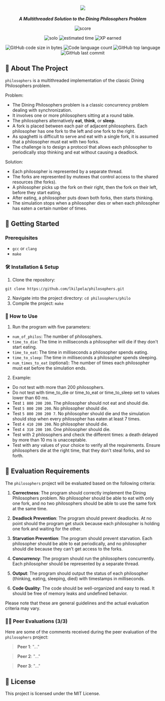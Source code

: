 <h1 align="center">
	<img src="https://github.com/lkilpela/42-project-badges/blob/main/badges/philosopherse.png" />

</h1>

<p align="center">
	<b><i>A Multithreaded Solution to the Dining Philosophers Problem</i></b><br>
</p>

<p align="center">
    <img alt="score" src="https://img.shields.io/badge/score-100%2F100-brightgreen" />
<p align="center">
    <img alt="solo" src="https://img.shields.io/badge/solo-yellow" />
    <img alt="estimated time" src="https://img.shields.io/badge/estimation-70%20hours-blue" />
    <img alt="XP earned" src="https://img.shields.io/badge/XP-3360-orange" />
<p align="center">
	<img alt="GitHub code size in bytes" src="https://img.shields.io/github/languages/code-size/lkilpela/philosophers?color=lightblue" />
	<img alt="Code language count" src="https://img.shields.io/github/languages/count/lkilpela/philosophers?color=yellow" />
	<img alt="GitHub top language" src="https://img.shields.io/github/languages/top/lkilpela/philosophers?color=blue" />
	<img alt="GitHub last commit" src="https://img.shields.io/github/last-commit/lkilpela/philosophers?color=green" />
</p>

## 🍝 About The Project
`philosophers` is a multithreaded implementation of the classic Dining Philosophers problem.

Problem:

- The Dining Philosophers problem is a classic concurrency problem dealing with synchronization.
- It involves one or more philosophers sitting at a round table.
- The philosophers alternatively __eat__, __think__, or __sleep__.
- A fork is placed between each pair of adjacent philosophers. Each philosopher has one fork to the left and one fork to the right.
- As spaghetti is difficult to serve and eat with a single fork, it is assumed that a philosopher must eat with two forks.
- The challenge is to design a protocol that allows each philosopher to periodically stop thinking and eat without causing a deadlock.

Solution:

- Each philosopher is represented by a separate thread.
- The forks are represented by mutexes that control access to the shared resources (the forks).
- A philosopher picks up the fork on their right, then the fork on their left, before they start eating.
- After eating, a philosopher puts down both forks, then starts thinking.
- The simulation stops when a philosopher dies or when each philosopher has eaten a certain number of times.

## 🏁 Getting Started

### Prerequisites

- `gcc` or `clang`
- `make`

### 🛠️ Installation & Setup

1. Clone the repository: 
```
git clone https://github.com/lkilpela/philosophers.git
```
2. Navigate into the project directory: `cd philosophers/philo`
3. Compile the project: `make`

### 🚀 How to Use

1. Run the program with five parameters:

- `num_of_philos`: The number of philosophers.
- `time_to_die`: The time in milliseconds a philosopher will die if they don't start eating.
- `time_to_eat`: The time in milliseconds a philosopher spends eating.
- `time_to_sleep`: The time in milliseconds a philosopher spends sleeping.
- `num_times_to_eat` (optional): The number of times each philosopher must eat before the simulation ends.

2. Example:

- Do not test with more than 200 philosophers.
- Do not test with time_to_die or time_to_eat or time_to_sleep set to values lower than 60 ms.
- Test `1 800 200 200`. The philosopher should not eat and should die.
- Test `5 800 200 200`. No philosopher should die.
- Test `5 800 200 200 7`. No philosopher should die and the simulation should stop when every philosopher has eaten at least 7 times.
- Test `4 410 200 200`. No philosopher should die.
- Test `4 310 200 100`. One philosopher should die.
- Test with 2 philosophers and check the different times: a death delayed by more than 10 ms is unacceptable.
- Test with any values of your choice to verify all the requirements. Ensure philosophers die at the right time, that they don't steal forks, and so forth.

## 📝 Evaluation Requirements

The `philosophers` project will be evaluated based on the following criteria:

1. **Correctness**: The program should correctly implement the Dining Philosophers problem. No philosopher should be able to eat with only one fork, and no two philosophers should be able to use the same fork at the same time.

2. **Deadlock Prevention**: The program should prevent deadlocks. At no point should the program get stuck because each philosopher is holding one fork and waiting for the other.

3. **Starvation Prevention**: The program should prevent starvation. Each philosopher should be able to eat periodically, and no philosopher should die because they can't get access to the forks.

4. **Concurrency**: The program should run the philosophers concurrently. Each philosopher should be represented by a separate thread.

5. **Output**: The program should output the status of each philosopher (thinking, eating, sleeping, died) with timestamps in milliseconds.

6. **Code Quality**: The code should be well-organized and easy to read. It should be free of memory leaks and undefined behavior.

Please note that these are general guidelines and the actual evaluation criteria may vary.

### 🧑‍💻 Peer Evaluations (3/3)

Here are some of the comments received during the peer evaluation of the `philosophers` project:

> **Peer 1**: "..."

> **Peer 2**: "..."

> **Peer 3**: "..."

## 📜 License

This project is licensed under the MIT License.
